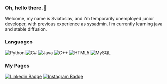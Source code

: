 ### Oh, hello there.👋

Welcome, my name is Sviatoslav, and i'm temporarily unemployed junior developer, with previous experience as sysadmin.
I’m currently learning java and stable diffusion.

### Languages

![Python](https://img.shields.io/badge/python-3670A0?style=for-the-badge&logo=python&logoColor=ffdd54)
![C#](https://img.shields.io/badge/c%23-%23239120.svg?style=for-the-badge&logo=csharp&logoColor=white)
![Java](https://img.shields.io/badge/java-%23ED8B00.svg?style=for-the-badge&logo=openjdk&logoColor=white)
![C++](https://img.shields.io/badge/c++-%2300599C.svg?style=for-the-badge&logo=c%2B%2B&logoColor=white)
![HTML5](https://img.shields.io/badge/html5-%23E34F26.svg?style=for-the-badge&logo=html5&logoColor=white)
![MySQL](https://img.shields.io/badge/mysql-4479A1.svg?style=for-the-badge&logo=mysql&logoColor=white)

### My Pages

[![Linkedin Badge](https://img.shields.io/badge/-LinkedIn-blue?style=flat-square&logo=Linkedin&logoColor=white&link=https://www.linkedin.com/in/sviatoslav-smola-3522042b6/)](https://www.linkedin.com/in/sviatoslav-smola-3522042b6/)
[![Instagram Badge](https://img.shields.io/badge/-Instagram-e4405f?style=flat-square&logo=Instagram&logoColor=white&link=https://www.instagram.com/svyat.smola/)](https://www.instagram.com/svyat.smola/)
